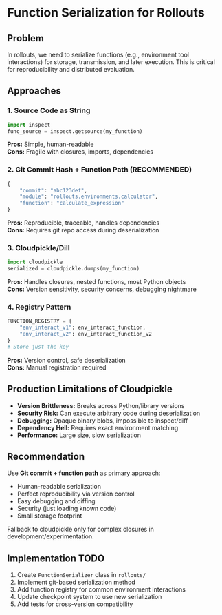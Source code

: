 # Function Serialization for Rollouts

## Problem
In rollouts, we need to serialize functions (e.g., environment tool interactions) for storage, transmission, and later execution. This is critical for reproducibility and distributed evaluation.

## Approaches

### 1. Source Code as String
```python
import inspect
func_source = inspect.getsource(my_function)
```
**Pros:** Simple, human-readable  
**Cons:** Fragile with closures, imports, dependencies

### 2. Git Commit Hash + Function Path (RECOMMENDED)
```python
{
    "commit": "abc123def",
    "module": "rollouts.environments.calculator", 
    "function": "calculate_expression"
}
```
**Pros:** Reproducible, traceable, handles dependencies  
**Cons:** Requires git repo access during deserialization

### 3. Cloudpickle/Dill
```python
import cloudpickle
serialized = cloudpickle.dumps(my_function)
```
**Pros:** Handles closures, nested functions, most Python objects  
**Cons:** Version sensitivity, security concerns, debugging nightmare

### 4. Registry Pattern
```python
FUNCTION_REGISTRY = {
    "env_interact_v1": env_interact_function,
    "env_interact_v2": env_interact_function_v2
}
# Store just the key
```
**Pros:** Version control, safe deserialization  
**Cons:** Manual registration required

## Production Limitations of Cloudpickle

- **Version Brittleness:** Breaks across Python/library versions
- **Security Risk:** Can execute arbitrary code during deserialization  
- **Debugging:** Opaque binary blobs, impossible to inspect/diff
- **Dependency Hell:** Requires exact environment matching
- **Performance:** Large size, slow serialization

## Recommendation

Use **Git commit + function path** as primary approach:
- Human-readable serialization
- Perfect reproducibility via version control
- Easy debugging and diffing
- Security (just loading known code)
- Small storage footprint

Fallback to cloudpickle only for complex closures in development/experimentation.

## Implementation TODO

1. Create `FunctionSerializer` class in `rollouts/`
2. Implement git-based serialization method
3. Add function registry for common environment interactions
4. Update checkpoint system to use new serialization
5. Add tests for cross-version compatibility